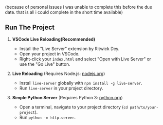(because of personal issues i was unable to complete this before the due date.
that is all i could complete in the short time available)

## Run The Project

1. **VSCode Live Reloading(Recommended)**
    * Install the "Live Server" extension by Ritwick Dey.
    * Open your project in VSCode.
    * Right-click your `index.html` and select "Open with Live Server" or use the "Go Live" button.


2. **Live Reloading** (Requires Node.js: [nodejs.org](https://nodejs.org/))
    * Install `live-server` globally with `npm install -g live-server`.
    * Run `live-server` in your project directory.


3. **Simple Python Server** (Requires Python 3: [python.org](https://www.python.org/downloads/))
    * Open a terminal, navigate to your project directory (`cd path/to/your-project`).
    * Run `python -m http.server`.


